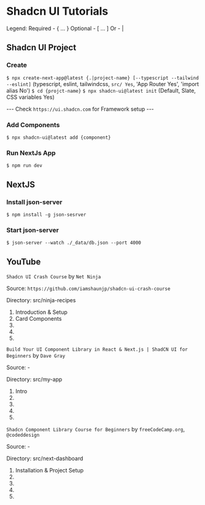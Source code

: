 # Shadcn UI Tutorials

Legend:
Required - { ... }
Optional - [ ... ]
Or - |

## Shadcn UI Project

### Create

`$ npx create-next-app@latest {.|project-name} [--typescript --tailwind --eslint]`
(typescript, eslint, tailwindcss, `src/ Yes`, 'App Router Yes', 'import alias No')
`$ cd {projct-name}`
`$ npx shadcn-ui@latest init`
(Default, Slate, CSS variables Yes)

--- Check `https://ui.shadcn.com` for Framework setup ---

### Add Components

`$ npx shadcn-ui@latest add {component}`

### Run NextJs App

`$ npm run dev`

## NextJS

### Install json-server

`$ npm install -g json-sesrver`

### Start json-server

`$ json-server --watch ./_data/db.json --port 4000`


## YouTube

`Shadcn UI Crash Course` by `Net Ninja`

Source: `https://github.com/iamshaunjp/shadcn-ui-crash-course`

Directory: src/ninja-recipes

01. Introduction & Setup
02. Card Components
03.
04.
05.


`Build Your UI Component Library in React & Next.js | ShadCN UI for Beginners` by `Dave Gray`

Source: -

Directory: src/my-app

01. Intro
02.
03.
04.
05.


`Shadcn Component Library Course for Beginners` by `freeCodeCamp.org`, `@codeddesign`

Source: -

Directory: src/next-dashboard

01. Installation & Project Setup
02.
03.
04.
05.